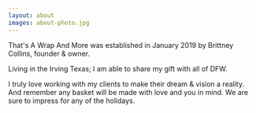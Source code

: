 ```yaml
---
layout: about
images: about-photo.jpg
---
```

That's A Wrap And More was established in January 2019 by Brittney Collins, founder & owner.

Living in the Irving Texas; I am able to share my gift with all of DFW.

I truly love working with my clients to make their dream & vision a reality.
And remember any basket will be made with love and you in mind.
We are sure to impress for any of the holidays.